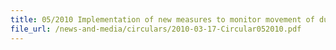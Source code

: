 ```yaml
---
title: 05/2010 Implementation of new measures to monitor movement of dutiable liquors and tobacco products
file_url: /news-and-media/circulars/2010-03-17-Circular052010.pdf
---
```


